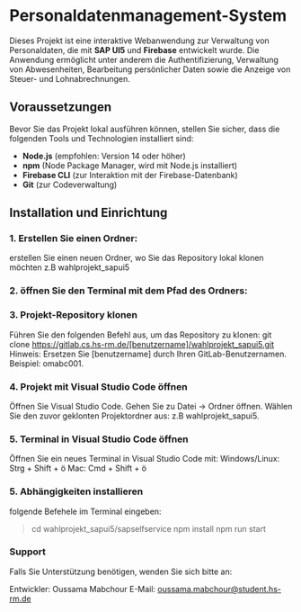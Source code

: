 # Personaldatenmanagement-System

Dieses Projekt ist eine interaktive Webanwendung zur Verwaltung von Personaldaten, die mit **SAP UI5** und **Firebase** entwickelt wurde. Die Anwendung ermöglicht unter anderem die Authentifizierung, Verwaltung von Abwesenheiten, Bearbeitung persönlicher Daten sowie die Anzeige von Steuer- und Lohnabrechnungen.

## Voraussetzungen

Bevor Sie das Projekt lokal ausführen können, stellen Sie sicher, dass die folgenden Tools und Technologien installiert sind:

- **Node.js** (empfohlen: Version 14 oder höher)
- **npm** (Node Package Manager, wird mit Node.js installiert)
- **Firebase CLI** (zur Interaktion mit der Firebase-Datenbank)
- **Git** (zur Codeverwaltung)

## Installation und Einrichtung

### 1. Erstellen Sie einen Ordner: 
erstellen Sie einen neuen Ordner, wo Sie das Repository lokal klonen möchten z.B wahlprojekt_sapui5

### 2. öffnen Sie den Terminal mit dem Pfad des Ordners: 

### 3. Projekt-Repository klonen
Führen Sie den folgenden Befehl aus, um das Repository zu klonen:
git clone https://gitlab.cs.hs-rm.de/[benutzername]/wahlprojekt_sapui5.git   
Hinweis: Ersetzen Sie [benutzername] durch Ihren GitLab-Benutzernamen. Beispiel: omabc001.
### 4. Projekt mit Visual Studio Code öffnen
Öffnen Sie Visual Studio Code.
Gehen Sie zu Datei → Ordner öffnen.
Wählen Sie den zuvor geklonten Projektordner aus: z.B wahlprojekt_sapui5.
### 5. Terminal in Visual Studio Code öffnen
Öffnen Sie ein neues Terminal in Visual Studio Code mit:
Windows/Linux: Strg + Shift + ö
Mac: Cmd + Shift + ö
### 5. Abhängigkeiten installieren
folgende Befehele im Terminal eingeben: 
>  cd wahlprojekt_sapui5/sapselfservice
>  npm install
>  npm run start

### Support
Falls Sie Unterstützung benötigen, wenden Sie sich bitte an:

Entwickler: Oussama Mabchour
E-Mail: oussama.mabchour@student.hs-rm.de

